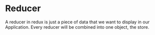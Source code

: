 # Reducer  

A reducer in redux is just a piece of data that we want to display in our Application.
Every reducer will be combined into one object, the store.
